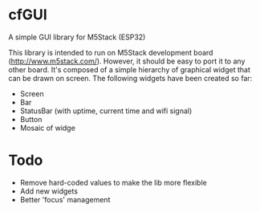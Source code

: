 # cfGUI
A simple GUI library for M5Stack (ESP32)

This library is intended to run on M5Stack development board (http://www.m5stack.com/). However, it should be easy to port it to any other board.
It's composed of a simple hierarchy of graphical widget that can be drawn on screen.
The following widgets have been created so far:
  - Screen
  - Bar
  - StatusBar (with uptime, current time and wifi signal)
  - Button
  - Mosaic of widge
  
# Todo
  - Remove hard-coded values to make the lib more flexible
  - Add new widgets
  - Better 'focus' management
  
  
